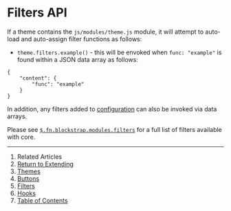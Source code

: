 Filters API
===========

If a theme contains the `js/modules/theme.js` module, it will attempt to auto-load and auto-assign filter functions as follows:

* `theme.filters.example()` - this will be envoked when `func: "example"` is found within a JSON data array as follows:

<!--pre-javascript-->
```
{
    "content": {
        "func": "example"
    }
}
```

In addition, any filters added to [configuration](../../core/configuration/) can also be invoked via data arrays.

Please see [`$.fn.blockstrap.modules.filters`](../../modules/filters/) for a full list of filters available with core.

--------------------------------------------------------------------------------

1. Related Articles
2. [Return to Extending](../../extending/)
3. [Themes](../themes/)
4. [Buttons](../buttons/)
5. [Filters](../filters/)
6. [Hooks](../hooks/)
7. [Table of Contents](../../../)
